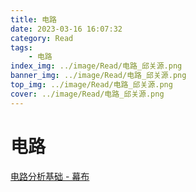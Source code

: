 ```yaml
---
title: 电路
date: 2023-03-16 16:07:32
category: Read
tags: 
    - 电路
index_img: ../image/Read/电路_邱关源.png  
banner_img: ../image/Read/电路_邱关源.png
top_img: ../image/Read/电路_邱关源.png 
cover: ../image/Read/电路_邱关源.png 
---
```


# 电路

[电路分析基础 - 幕布](https://mubucm.com/doc/36ERQoGKHZ)
